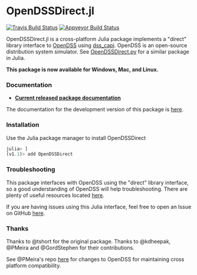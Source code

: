 # OpenDSSDirect.jl

[![Travis Build Status](https://travis-ci.com/dss-extensions/OpenDSSDirect.jl.svg?branch=master)](https://travis-ci.com/dss-extensions/OpenDSSDirect.jl)
[![Appveyor Build Status](https://ci.appveyor.com/api/projects/status/github/dss-extensions/OpenDSSDirect.jl?branch=master&svg=true)](https://ci.appveyor.com/project/PMeira/opendssdirect-jl)

OpenDSSDirect.jl is a cross-platform Julia package implements a "direct" library interface to [OpenDSS](http://smartgrid.epri.com/SimulationTool.aspx) using [dss_capi](https://github.com/dss-extensions/dss_capi/).
OpenDSS is an open-source distribution system simulator. See [OpenDSSDirect.py](https://github.com/dss-extensions/OpenDSSDirect.py) for a similar package in Julia.

**This package is now available for Windows, Mac, and Linux.**

### Documentation

* **[Current released package documentation](https://dss-extensions.github.io/OpenDSSDirect.jl/stable/)**

The documentation for the development version of this package is [here](https://dss-extensions.github.io/OpenDSSDirect.jl/latest/).

### Installation

Use the Julia package manager to install OpenDSSDirect

```julia
julia> ]
(v1.1)> add OpenDSSDirect
```

### Troubleshooting

This package interfaces with OpenDSS using the "direct" library interface, so a good understanding of OpenDSS will help troubleshooting.
There are plenty of useful resources located [here](https://sourceforge.net/p/electricdss/code/HEAD/tree/trunk/Doc/).

If you are having issues using this Julia interface, feel free to open an Issue on GitHub [here](https://github.com/dss-extensions/OpenDSSDirect.jl/issues/new).

### Thanks

Thanks to @tshort for the original package.
Thanks to @kdheepak, @PMeira and @GordStephen for their contributions.

See @PMeira's repo [here](https://github.com/dss-extensions/electricdss-src) for changes to OpenDSS for maintaining cross platform compatibility.

